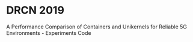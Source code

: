 # DRCN 2019
A Performance Comparison of Containers and Unikernels for Reliable 5G Environments - Experiments Code
